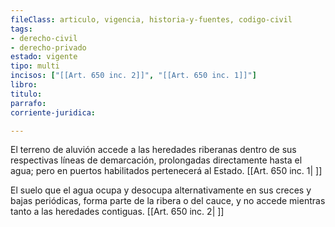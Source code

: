 ```yaml
---
fileClass: articulo, vigencia, historia-y-fuentes, codigo-civil
tags:
- derecho-civil
- derecho-privado
estado: vigente
tipo: multi
incisos: ["[[Art. 650 inc. 2]]", "[[Art. 650 inc. 1]]"]
libro:
titulo:
parrafo:
corriente-juridica:

---
```

El terreno de aluvión accede a las heredades riberanas dentro de sus respectivas líneas de demarcación, prolongadas directamente hasta el agua; pero en puertos habilitados pertenecerá al Estado. [[Art. 650 inc. 1| ]]

El suelo que el agua ocupa y desocupa alternativamente en sus creces y bajas periódicas, forma parte de la ribera o del cauce, y no accede mientras tanto a las heredades contiguas. [[Art. 650 inc. 2| ]]